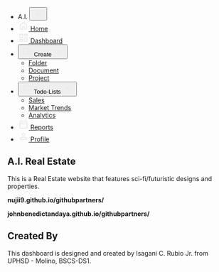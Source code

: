 
<!DOCTYPE html>
<html lang="en">
<head>
  <meta charset="UTF-8">
  <meta name="viewport" content="width=device-width, initial-scale=1.0">
  <title>Home</title>
  <link rel="stylesheet" href="style.css">
  <script type="text/javascript" src="app.js" defer></script>
</head>
<body>
  <nav id="sidebar">
    <ul>
      <li>
        <span class="logo">A.I.</span>
        <button onclick=toggleSidebar() id="toggle-btn">
          <svg xmlns="http://www.w3.org/2000/svg" height="24px" viewBox="0 -960 960 960" width="24px" fill="#e8eaed"><path d="m313-480 155 156q11 11 11.5 27.5T468-268q-11 11-28 11t-28-11L228-452q-6-6-8.5-13t-2.5-15q0-8 2.5-15t8.5-13l184-184q11-11 27.5-11.5T468-692q11 11 11 28t-11 28L313-480Zm264 0 155 156q11 11 11.5 27.5T732-268q-11 11-28 11t-28-11L492-452q-6-6-8.5-13t-2.5-15q0-8 2.5-15t8.5-13l184-184q11-11 27.5-11.5T732-692q11 11 11 28t-11 28L577-480Z"/></svg>
        </button>
      </li>
      <li class="active">
        <a href="index.html">
          <svg xmlns="http://www.w3.org/2000/svg" height="24px" viewBox="0 -960 960 960" width="24px" fill="#e8eaed"><path d="M240-200h120v-200q0-17 11.5-28.5T400-440h160q17 0 28.5 11.5T600-400v200h120v-360L480-740 240-560v360Zm-80 0v-360q0-19 8.5-36t23.5-28l240-180q21-16 48-16t48 16l240 180q15 11 23.5 28t8.5 36v360q0 33-23.5 56.5T720-120H560q-17 0-28.5-11.5T520-160v-200h-80v200q0 17-11.5 28.5T400-120H240q-33 0-56.5-23.5T160-200Zm320-270Z"/></svg>
          <span>Home</span>
        </a>
      </li>
      <li>
        <a href="dashboard.html">
          <svg xmlns="http://www.w3.org/2000/svg" height="24px" viewBox="0 -960 960 960" width="24px" fill="#e8eaed"><path d="M520-640v-160q0-17 11.5-28.5T560-840h240q17 0 28.5 11.5T840-800v160q0 17-11.5 28.5T800-600H560q-17 0-28.5-11.5T520-640ZM120-480v-320q0-17 11.5-28.5T160-840h240q17 0 28.5 11.5T440-800v320q0 17-11.5 28.5T400-440H160q-17 0-28.5-11.5T120-480Zm400 320v-320q0-17 11.5-28.5T560-520h240q17 0 28.5 11.5T840-480v320q0 17-11.5 28.5T800-120H560q-17 0-28.5-11.5T520-160Zm-400 0v-160q0-17 11.5-28.5T160-360h240q17 0 28.5 11.5T440-320v160q0 17-11.5 28.5T400-120H160q-17 0-28.5-11.5T120-160Zm80-360h160v-240H200v240Zm400 320h160v-240H600v240Zm0-480h160v-80H600v80ZM200-200h160v-80H200v80Zm160-320Zm240-160Zm0 240ZM360-280Z"/></svg>
          <span>Dashboard</span>
        </a>
      </li>
      <li>
        <button onclick=toggleSubMenu(this) class="dropdown-btn">
          <svg xmlns="http://www.w3.org/2000/svg" height="24px" viewBox="0 -960 960 960" width="24px" fill="#e8eaed"><path d="M160-160q-33 0-56.5-23.5T80-240v-480q0-33 23.5-56.5T160-800h207q16 0 30.5 6t25.5 17l57 57h320q33 0 56.5 23.5T880-640v400q0 33-23.5 56.5T800-160H160Zm0-80h640v-400H447l-80-80H160v480Zm0 0v-480 480Zm400-160v40q0 17 11.5 28.5T600-320q17 0 28.5-11.5T640-360v-40h40q17 0 28.5-11.5T720-440q0-17-11.5-28.5T680-480h-40v-40q0-17-11.5-28.5T600-560q-17 0-28.5 11.5T560-520v40h-40q-17 0-28.5 11.5T480-440q0 17 11.5 28.5T520-400h40Z"/></svg>
          <span>Create</span>
          <svg xmlns="http://www.w3.org/2000/svg" height="24px" viewBox="0 -960 960 960" width="24px" fill="#e8eaed"><path d="M480-361q-8 0-15-2.5t-13-8.5L268-556q-11-11-11-28t11-28q11-11 28-11t28 11l156 156 156-156q11-11 28-11t28 11q11 11 11 28t-11 28L508-372q-6 6-13 8.5t-15 2.5Z"/></svg>
        </button>
        <ul class="sub-menu">
          <div>
            <li><a href="#">Folder</a></li>
            <li><a href="#">Document</a></li>
            <li><a href="#">Project</a></li>
          </div>
        </ul>
      </li>
      <li>
        <button onclick=toggleSubMenu(this) class="dropdown-btn">
          <svg xmlns="http://www.w3.org/2000/svg" height="24px" viewBox="0 -960 960 960" width="24px" fill="#e8eaed"><path d="m221-313 142-142q12-12 28-11.5t28 12.5q11 12 11 28t-11 28L250-228q-12 12-28 12t-28-12l-86-86q-11-11-11-28t11-28q11-11 28-11t28 11l57 57Zm0-320 142-142q12-12 28-11.5t28 12.5q11 12 11 28t-11 28L250-548q-12 12-28 12t-28-12l-86-86q-11-11-11-28t11-28q11-11 28-11t28 11l57 57Zm339 353q-17 0-28.5-11.5T520-320q0-17 11.5-28.5T560-360h280q17 0 28.5 11.5T880-320q0 17-11.5 28.5T840-280H560Zm0-320q-17 0-28.5-11.5T520-640q0-17 11.5-28.5T560-680h280q17 0 28.5 11.5T880-640q0 17-11.5 28.5T840-600H560Z"/></svg>
          <span>Todo-Lists</span>
          <svg xmlns="http://www.w3.org/2000/svg" height="24px" viewBox="0 -960 960 960" width="24px" fill="#e8eaed"><path d="M480-361q-8 0-15-2.5t-13-8.5L268-556q-11-11-11-28t11-28q11-11 28-11t28 11l156 156 156-156q11-11 28-11t28 11q11 11 11 28t-11 28L508-372q-6 6-13 8.5t-15 2.5Z"/></svg>
        </button>
        <ul class="sub-menu">
          <div>
            <li><a href="#">Sales</a></li>
            <li><a href="#">Market Trends</a></li>
            <li><a href="#">Analytics</a></li>
          </div>
        </ul>
      </li>
      <li>
        <a href="reports.html">
          <svg xmlns="http://www.w3.org/2000/svg" height="24px" viewBox="0 -960 960 960" width="24px" fill="#e8eaed"><path d="M200-80q-33 0-56.5-23.5T120-160v-560q0-33 23.5-56.5T200-800h40v-40q0-17 11.5-28.5T280-880q17 0 28.5 11.5T320-840v40h320v-40q0-17 11.5-28.5T680-880q17 0 28.5 11.5T720-840v40h40q33 0 56.5 23.5T840-720v560q0 33-23.5 56.5T760-80H200Zm0-80h560v-400H200v400Zm0-480h560v-80H200v80Zm0 0v-80 80Zm280 240q-17 0-28.5-11.5T440-440q0-17 11.5-28.5T480-480q17 0 28.5 11.5T520-440q0 17-11.5 28.5T480-400Zm-160 0q-17 0-28.5-11.5T280-440q0-17 11.5-28.5T320-480q17 0 28.5 11.5T360-440q0 17-11.5 28.5T320-400Zm320 0q-17 0-28.5-11.5T600-440q0-17 11.5-28.5T640-480q17 0 28.5 11.5T680-440q0 17-11.5 28.5T640-400ZM480-240q-17 0-28.5-11.5T440-280q0-17 11.5-28.5T480-320q17 0 28.5 11.5T520-280q0 17-11.5 28.5T480-240Zm-160 0q-17 0-28.5-11.5T280-280q0-17 11.5-28.5T320-320q17 0 28.5 11.5T360-280q0 17-11.5 28.5T320-240Zm320 0q-17 0-28.5-11.5T600-280q0-17 11.5-28.5T640-320q17 0 28.5 11.5T680-280q0 17-11.5 28.5T640-240Z"/></svg>
          <span>Reports</span>
        </a>
      </li>
      <li>
        <a href="profile.html">
          <svg xmlns="http://www.w3.org/2000/svg" height="24px" viewBox="0 -960 960 960" width="24px" fill="#e8eaed"><path d="M480-480q-66 0-113-47t-47-113q0-66 47-113t113-47q66 0 113 47t47 113q0 66-47 113t-113 47ZM160-240v-32q0-34 17.5-62.5T224-378q62-31 126-46.5T480-440q66 0 130 15.5T736-378q29 15 46.5 43.5T800-272v32q0 33-23.5 56.5T720-160H240q-33 0-56.5-23.5T160-240Zm80 0h480v-32q0-11-5.5-20T700-306q-54-27-109-40.5T480-360q-56 0-111 13.5T260-306q-9 5-14.5 14t-5.5 20v32Zm240-320q33 0 56.5-23.5T560-640q0-33-23.5-56.5T480-720q-33 0-56.5 23.5T400-640q0 33 23.5 56.5T480-560Zm0-80Zm0 400Z"/></svg>
          <span>Profile</span>
        </a>
      </li>
    </ul>
  </nav>
  <main>
    <div class="container">
      <h2>A.I. Real Estate</h2>
      <p>This is a Real Estate website that features sci-fi/futuristic designs and properties.</p>
      <b><p>nujii9.github.io/githubpartners/</p>
      <p>johnbenedictandaya.github.io/githubpartners/</p></b>
    </div>
    <div class="container">
      <h2>Created By</h2>
      <p>This dashboard is designed and created by Isagani C. Rubio Jr. from UPHSD - Molino, BSCS-DS1.</p>
    </div>
  </main>
</body>
</html>

